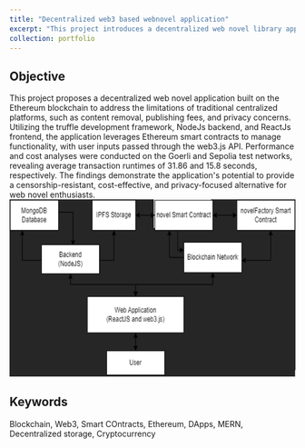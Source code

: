 ```yaml
---
title: "Decentralized web3 based webnovel application"
excerpt: "This project introduces a decentralized web novel library application built on the Ethereum blockchain, leveraging the Truffle, NodeJs, and ReactJs frameworks. By utilizing smart contracts and the web3.js API, it addresses key issues of traditional centralized platforms, including censorship, publishing fees, and privacy concerns. Performance and cost analyses on Goerli and Sepolia Test Networks demonstrate the application's efficiency and viability.<br/><img src='/files/web3.png'>"
collection: portfolio
---
```

Objective
------
This project proposes a decentralized web novel application built on the Ethereum blockchain to address the limitations of traditional centralized platforms, such as content removal, publishing fees, and privacy concerns. Utilizing the truffle development framework, NodeJs backend, and ReactJs frontend, the application leverages Ethereum smart contracts to manage functionality, with user inputs passed through the web3.js API. Performance and cost analyses were conducted on the Goerli and Sepolia test networks, revealing average transaction runtimes of 31.86 and 15.8 seconds, respectively. The findings demonstrate the application's potential to provide a censorship-resistant, cost-effective, and privacy-focused alternative for web novel enthusiasts.<br/><img src='/files/web3.png'>


Keywords
------
Blockchain, Web3, Smart COntracts, Ethereum, DApps, MERN, Decentralized storage, Cryptocurrency